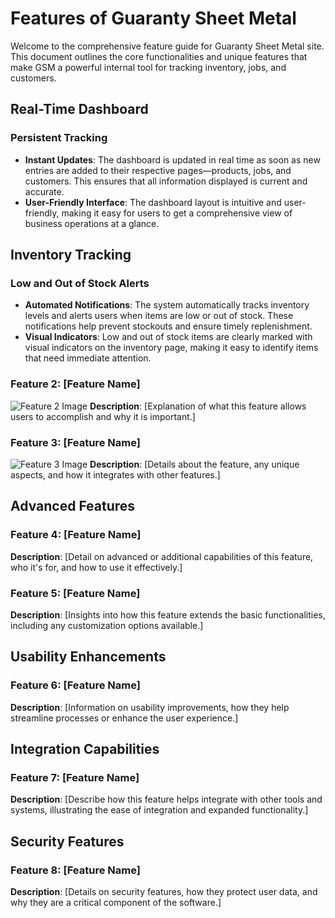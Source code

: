 # Features of Guaranty Sheet Metal

Welcome to the comprehensive feature guide for Guaranty Sheet Metal site. This document outlines the core functionalities and unique features that make GSM a powerful internal tool for tracking inventory, jobs, and customers.


## Real-Time Dashboard

### Persistent Tracking
- **Instant Updates**: The dashboard is updated in real time as soon as new entries are added to their respective pages—products, jobs, and customers. This ensures that all information displayed is current and accurate.
- **User-Friendly Interface**: The dashboard layout is intuitive and user-friendly, making it easy for users to get a comprehensive view of business operations at a glance.

## Inventory Tracking

### Low and Out of Stock Alerts
- **Automated Notifications**: The system automatically tracks inventory levels and alerts users when items are low or out of stock. These notifications help prevent stockouts and ensure timely replenishment.
- **Visual Indicators**: Low and out of stock items are clearly marked with visual indicators on the inventory page, making it easy to identify items that need immediate attention.

### Feature 2: [Feature Name]
![Feature 2 Image](https://example.com/feature2.png)
**Description**: [Explanation of what this feature allows users to accomplish and why it is important.]

### Feature 3: [Feature Name]
![Feature 3 Image](https://example.com/feature3.png)
**Description**: [Details about the feature, any unique aspects, and how it integrates with other features.]

## Advanced Features

### Feature 4: [Feature Name]
**Description**: [Detail on advanced or additional capabilities of this feature, who it's for, and how to use it effectively.]

### Feature 5: [Feature Name]
**Description**: [Insights into how this feature extends the basic functionalities, including any customization options available.]

## Usability Enhancements

### Feature 6: [Feature Name]
**Description**: [Information on usability improvements, how they help streamline processes or enhance the user experience.]

## Integration Capabilities

### Feature 7: [Feature Name]
**Description**: [Describe how this feature helps integrate with other tools and systems, illustrating the ease of integration and expanded functionality.]

## Security Features

### Feature 8: [Feature Name]
**Description**: [Details on security features, how they protect user data, and why they are a critical component of the software.]
